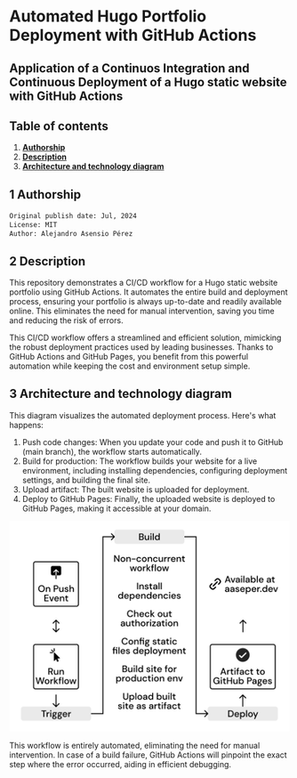 # Automated Hugo Portfolio Deployment with GitHub Actions

## Application of a Continuos Integration and Continuous Deployment of a Hugo static website with GitHub Actions

## Table of contents

1. **[Authorship](#1-Authorship)**
2. **[Description](#2-Description)**
3. **[Architecture and technology diagram](#3-Architecture-and-technology-diagram)**

## 1 Authorship

    Original publish date: Jul, 2024
    License: MIT
    Author: Alejandro Asensio Pérez

## 2 Description

This repository demonstrates a CI/CD workflow for a Hugo static website portfolio using GitHub Actions. It automates the entire build and deployment process, ensuring your portfolio is always up-to-date and readily available online. This eliminates the need for manual intervention, saving you time and reducing the risk of errors.

This CI/CD workflow offers a streamlined and efficient solution, mimicking the robust deployment practices used by leading businesses.  Thanks to GitHub Actions and GitHub Pages, you benefit from this powerful automation while keeping the cost and environment setup simple.

## 3 Architecture and technology diagram

This diagram visualizes the automated deployment process. Here's what happens:

1. Push code changes: When you update your code and push it to GitHub (main branch), the workflow starts automatically.
2. Build for production: The workflow builds your website for a live environment, including installing dependencies, configuring deployment settings, and building the final site.
3. Upload artifact: The built website is uploaded for deployment.
4. Deploy to GitHub Pages: Finally, the uploaded website is deployed to GitHub Pages, making it accessible at your domain.

![Workflow](.github/assets/301-workflow.png)

This workflow is entirely automated, eliminating the need for manual intervention. In case of a build failure, GitHub Actions will pinpoint the exact step where the error occurred, aiding in efficient debugging.